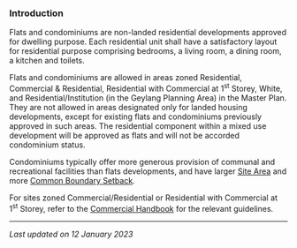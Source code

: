 ### Introduction

Flats and condominiums are non-landed residential developments approved
for dwelling purpose. Each residential unit shall have a satisfactory
layout for residential purpose comprising bedrooms, a living room, a
dining room, a kitchen and toilets.

Flats and condominiums are allowed in areas zoned Residential,
Commercial & Residential, Residential with Commercial at
1<sup>st</sup> Storey, White, and Residential/Institution (in the
Geylang Planning Area) in the Master Plan. They are not allowed in areas
designated only for landed housing developments, except for existing
flats and condominiums previously approved in such areas. The
residential component within a mixed use development will be approved as
flats and will not be accorded condominium status.

Condominiums typically offer more generous provision of communal and
recreational facilities than flats developments, and have larger [Site
Area](https://www.ura.gov.sg/Corporate/Guidelines/Development-Control/Residential/Flats-Condominiums/Site-Area)
and more [Common Boundary
Setback](https://www.ura.gov.sg/Corporate/Guidelines/Development-Control/Residential/Flats-Condominiums/Setback).

For sites zoned Commercial/Residential or Residential with Commercial at
1<sup>st</sup> Storey, refer to the [Commercial
Handbook](https://www.ura.gov.sg/Corporate/Guidelines/Development-Control/Non-Residential/Commercial)
for the relevant guidelines.

------------------------------------------------------------------------

*Last updated on 12 January 2023*
